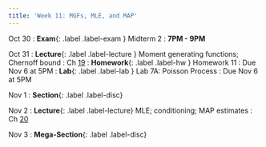 ```yaml
---
title: 'Week 11: MGFs, MLE, and MAP'
---
```


Oct 30
: **Exam**{: .label .label-exam } Midterm 2
    : **7PM - 9PM**

Oct 31
: **Lecture**{: .label .label-lecture } Moment generating functions; Chernoff bound
    : Ch [19](http://prob140.org/textbook/content/Chapter_19/00_Distributions_of_Sums.html)
: **Homework**{: .label .label-hw } Homework 11
    : Due Nov 6 at 5PM
: **Lab**{: .label .label-lab } Lab 7A: Poisson Process
    : Due Nov 6 at 5PM

Nov 1
: **Section**{: .label .label-disc}

Nov 2
: **Lecture**{: .label .label-lecture} MLE; conditioning; MAP estimates
    : Ch [20](http://prob140.org/textbook/content/Chapter_20/00_Approaches_to_Estimation.html)

Nov 3
: **Mega-Section**{: .label .label-disc}